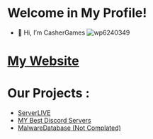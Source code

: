 # Welcome in My Profile!
- 👋 Hi, I’m CasherGames
![wp6240349](https://github.com/spgoldserverdata0/spgoldserverdata0/assets/164436910/9c9591ee-90a3-4975-a9b1-242c5bec7e35)


# [My Website](https://spgoldserverdata0.github.io)



# Our Projects : 
- [ServerLIVE](https://github.com/spgoldserverdata0/NewServerLIVE)
- [MY Best Discord Servers](https://github.com/spgoldserverdata0/MyBESTDiscordServers)
- [MalwareDatabase (Not Complated)](https://github.com/spgoldserverdata0/MalwareDatabase)
